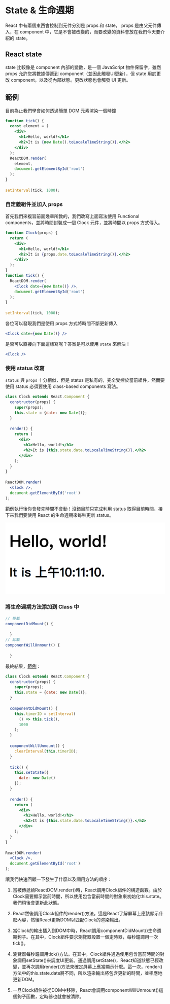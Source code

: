 # State & 生命週期
React 中有兩個東西會控制到元件分別是 props 和 state， props 是由父元件傳入，在 component 中，它是不會被改變的，而要改變的資料會放在我們今天要介紹的 state。

## React state
state 比較像是 component 內部的變數，是一個 JavaScript 物件保留字，雖然 props 允許您將數據傳遞到 component（並因此觸發UI更新），但 state 用於更改 component，以及從內部狀態。更改狀態也會觸發 UI 更新。

## 範例
目前為止我們學會如何透過簡單 DOM 元素渲染一個時鐘

```jsx
function tick() {
  const element = (
    <div>
      <h1>Hello, world!</h1>
      <h2>It is {new Date().toLocaleTimeString()}.</h2>
    </div>
  );
  ReactDOM.render(
    element,
    document.getElementById('root')
  );
}

setInterval(tick, 1000);
```

### 自定義組件並加入 props
首先我們來複習前面幾章所教的，我們改寫上面寫法使用 Functional components，並將時間封裝成一個 Clock 元件，並將時間以 props 方式傳入。

```jsx
function Clock(props) {
  return (
    <div>
      <h1>Hello, world!</h1>
      <h2>It is {props.date.toLocaleTimeString()}.</h2>
    </div>
  );
}
function tick() {
  ReactDOM.render(
    <Clock date={new Date()} />,
    document.getElementById('root')
  );
}

setInterval(tick, 1000);
```

各位可以發現我們是使用 props 方式將時間不斷更新傳入

```jsx
<Clock date={new Date()} />
```

是否可以直接向下面這樣寫呢？答案是可以使用 `state` 來解決！

```jsx
<Clock />
```


### 使用 status 改寫
`status` 與 `props` 十分相似，但是 status 是私有的，完全受控於當前組件，然而要使用 status 必須要使用 class-based components 寫法。

```jsx
class Clock extends React.Component {
  constructor(props) {
    super(props);
    this.state = {date: new Date()};
  }

  render() {
    return (
      <div>
        <h1>Hello, world!</h1>
        <h2>It is {this.state.date.toLocaleTimeString()}.</h2>
      </div>
    );
  }
}

ReactDOM.render(
  <Clock />,
  document.getElementById('root')
);
```

[範例](https://codepen.io/gaearon/pen/KgQpJd?editors=0010)執行後你會發先時間不會動！沒錯目前只完成利用 status 取得目前時間，接下來我們要使用 React 的生命週期來每秒更新 status。

![](/assets/img2-5-1.png)


### 將生命週期方法添加到 Class 中


```jsx
// 掛載
componentDidMount() {

  }
// 卸載
componentWillUnmount() {

  }
```

最終結果，[範例](http://codepen.io/gaearon/pen/amqdNA?editors=0010)：

```jsx
class Clock extends React.Component {
  constructor(props) {
    super(props);
    this.state = {date: new Date()};
  }

  componentDidMount() {
    this.timerID = setInterval(
      () => this.tick(),
      1000
    );
  }

  componentWillUnmount() {
    clearInterval(this.timerID);
  }

  tick() {
    this.setState({
      date: new Date()
    });
  }

  render() {
    return (
      <div>
        <h1>Hello, world!</h1>
        <h2>It is {this.state.date.toLocaleTimeString()}.</h2>
      </div>
    );
  }
}

ReactDOM.render(
  <Clock />,
  document.getElementById('root')
);
```

讓我們快速回顧一下發生了什麼以及調用方法的順序：

1. 當<Clock />被傳遞給ReactDOM.render()時，React調用Clock組件的構造函數。由於Clock需要顯示當前時間，所以使用包含當前時間的對象來初始化this.state。我們稍後會更新此狀態。

2. React然後調用Clock組件的render()方法。這是React了解屏幕上應該顯示什麼內容，然後React更新DOM以匹配Clock的渲染輸出。

3. 當Clock的輸出插入到DOM中時，React調用componentDidMount()生命週期鉤子。在其中，Clock組件要求瀏覽器設置一個定時器，每秒鐘調用一次tick()。

4. 瀏覽器每秒鐘調用tick()方法。在其中，Clock組件通過使用包含當前時間的對象調用setState()來調度UI更新。通過調用setState()，React知道狀態已經改變，並再次調用render()方法來確定屏幕上應當顯示什麼。這一次，render()方法中的this.state.date將不同，所以渲染輸出將包含更新的時間，並相應地更新DOM。

5. 一旦Clock組件被從DOM中移除，React會調用componentWillUnmount()這個鉤子函數，定時器也就會被清除。